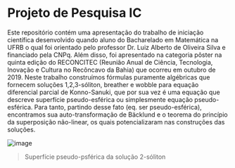 # Projeto de Pesquisa IC
Este repositório contém uma apresentação do trabalho de iniciação científica desenvolvido quando aluno do Bacharelado em Matemática na UFRB o qual foi orientado pelo professor Dr. Luiz Alberto de Oliveira Silva e financiado pela CNPq.  Além disso, foi apresentado na categoria pôster na quinta edição do RECONCITEC (Reunião Anual de Ciência, Tecnologia, Inovação e Cultura no Recôncavo da Bahia) que ocorreu em outubro de 2019.   Neste trabalho construímos fórmulas puramente algébricas que fornecem soluções 1,2,3-sóliton, breather e wobble para equação diferencial parcial de Konno-Sanuki, que por sua vez é uma equação que descreve superfície pseudo-esférica ou simplesmente equação pseudo-esférica. Para tanto, partindo desse fato (eq. ser pseudo-esférica), encontramos sua auto-transformação de Bäcklund e o teorema do princípio da superposição não-linear, os quais potencializaram nas construções das soluções.

![image](https://user-images.githubusercontent.com/59666393/85905961-53d2bb00-b7e3-11ea-8b53-dad9786fc2b9.png)
> Superfície pseudo-psférica da solução 2-sóliton
